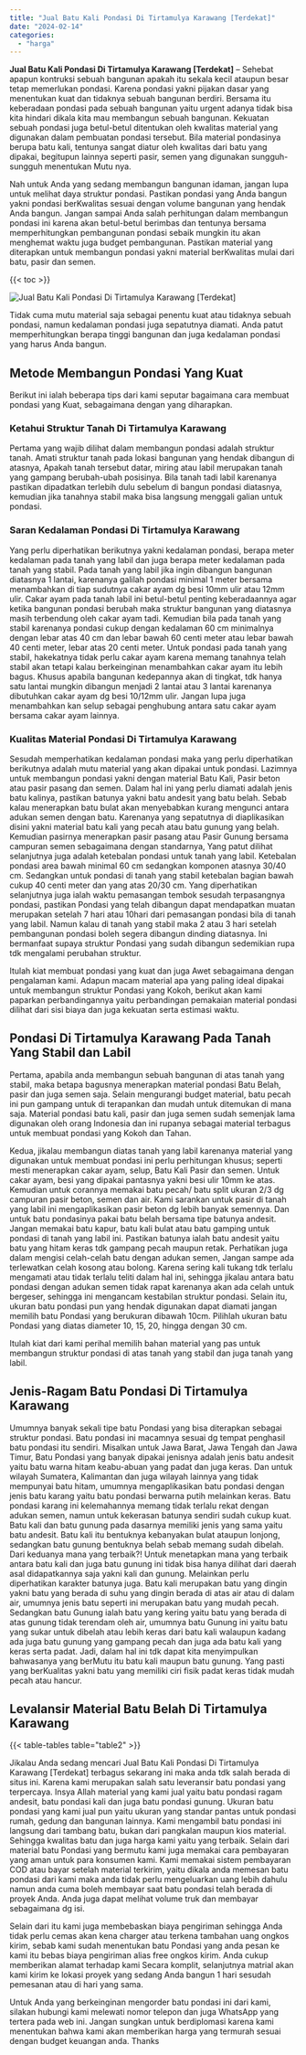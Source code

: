 ```yaml
---
title: "Jual Batu Kali Pondasi Di Tirtamulya Karawang [Terdekat]"
date: "2024-02-14"
categories: 
  - "harga"
---
```


**Jual Batu Kali Pondasi Di Tirtamulya Karawang \[Terdekat\]** – Sehebat apapun kontruksi sebuah bangunan apakah itu sekala kecil ataupun besar tetap memerlukan pondasi. Karena pondasi yakni pijakan dasar yang menentukan kuat dan tidaknya sebuah bangunan berdiri. Bersama itu keberadaan pondasi pada sebuah bangunan yaitu urgent adanya tidak bisa kita hindari dikala kita mau membangun sebuah bangunan. Kekuatan sebuah pondasi juga betul-betul ditentukan oleh kwalitas material yang digunakan dalam pembuatan pondasi tersebut. Bila material pondasinya berupa batu kali, tentunya sangat diatur oleh kwalitas dari batu yang dipakai, begitupun lainnya seperti pasir, semen yang digunakan sungguh-sungguh menentukan Mutu nya.

Nah untuk Anda yang sedang membangun bangunan idaman, jangan lupa untuk melihat daya struktur pondasi. Pastikan pondasi yang Anda bangun yakni pondasi berKwalitas sesuai dengan volume bangunan yang hendak Anda bangun. Jangan sampai Anda salah perhitungan dalam membangun pondasi ini karena akan betul-betul berimbas dan tentunya bersama memperhitungkan pembangunan pondasi sebaik mungkin itu akan menghemat waktu juga budget pembangunan. Pastikan material yang diterapkan untuk membangun pondasi yakni material berKwalitas mulai dari batu, pasir dan semen.

{{< toc >}}

![Jual Batu Kali Pondasi Di Tirtamulya Karawang [Terdekat]](/images/jual-batu-kali-20.png)

Tidak cuma mutu material saja sebagai penentu kuat atau tidaknya sebuah pondasi, namun kedalaman pondasi juga sepatutnya diamati. Anda patut memperhitungkan berapa tinggi bangunan dan juga kedalaman pondasi yang harus Anda bangun.

## Metode Membangun Pondasi Yang Kuat

Berikut ini ialah beberapa tips dari kami seputar bagaimana cara membuat pondasi yang Kuat, sebagaimana dengan yang diharapkan.

### Ketahui Struktur Tanah Di Tirtamulya Karawang

Pertama yang wajib dilihat dalam membangun pondasi adalah struktur tanah. Amati struktur tanah pada lokasi bangunan yang hendak dibangun di atasnya, Apakah tanah tersebut datar, miring atau labil merupakan tanah yang gampang berubah-ubah posisinya. Bila tanah tadi labil karenanya pastikan dipadatkan terlebih dulu sebelum di bangun pondasi diatasnya, kemudian jika tanahnya stabil maka bisa langsung menggali galian untuk pondasi.

### Saran Kedalaman Pondasi Di Tirtamulya Karawang

Yang perlu diperhatikan berikutnya yakni kedalaman pondasi, berapa meter kedalaman pada tanah yang labil dan juga berapa meter kedalaman pada tanah yang stabil. Pada tanah yang labil jika ingin dibangun bangunan diatasnya 1 lantai, karenanya galilah pondasi minimal 1 meter bersama menambahkan di tiap sudutnya cakar ayam dg besi 10mm ulir atau 12mm ulir. Cakar ayam pada tanah labil ini betul-betul penting keberadaannya agar ketika bangunan pondasi berubah maka struktur bangunan yang diatasnya masih terbendung oleh cakar ayam tadi. Kemudian bila pada tanah yang stabil karenanya pondasi cukup dengan kedalaman 60 cm minimalnya dengan lebar atas 40 cm dan lebar bawah 60 centi meter atau lebar bawah 40 centi meter, lebar atas 20 centi meter. Untuk pondasi pada tanah yang stabil, hakekatnya tidak perlu cakar ayam karena memang tanahnya telah stabil akan tetapi kalau berkeinginan menambahkan cakar ayam itu lebih bagus. Khusus apabila bangunan kedepannya akan di tingkat, tdk hanya satu lantai mungkin dibangun menjadi 2 lantai atau 3 lantai karenanya dibutuhkan cakar ayam dg besi 10/12mm ulir. Jangan lupa juga menambahkan kan selup sebagai penghubung antara satu cakar ayam bersama cakar ayam lainnya.

### Kualitas Material Pondasi Di Tirtamulya Karawang

Sesudah memperhatikan kedalaman pondasi maka yang perlu diperhatikan berikutnya adalah mutu material yang akan dipakai untuk pondasi. Lazimnya untuk membangun pondasi yakni dengan material Batu Kali, Pasir beton atau pasir pasang dan semen. Dalam hal ini yang perlu diamati adalah jenis batu kalinya, pastikan batunya yakni batu andesit yang batu belah. Sebab kalau menerapkan batu bulat akan menyebabkan kurang mengunci antara adukan semen dengan batu. Karenanya yang sepatutnya di diaplikasikan disini yakni material batu kali yang pecah atau batu gunung yang belah. Kemudian pasirnya menerapkan pasir pasang atau Pasir Gunung bersama campuran semen sebagaimana dengan standarnya, Yang patut dilihat selanjutnya juga adalah ketebalan pondasi untuk tanah yang labil. Ketebalan pondasi area bawah minimal 60 cm sedangkan komponen atasnya 30/40 cm. Sedangkan untuk pondasi di tanah yang stabil ketebalan bagian bawah cukup 40 centi meter dan yang atas 20/30 cm. Yang diperhatikan selanjutnya juga ialah waktu pemasangan tembok sesudah terpasangnya pondasi, pastikan Pondasi yang telah dibangun dapat mendapatkan muatan merupakan setelah 7 hari atau 10hari dari pemasangan pondasi bila di tanah yang labil. Namun kalau di tanah yang stabil maka 2 atau 3 hari setelah pembangunan pondasi boleh segera dibangun dinding diatasnya. Ini bermanfaat supaya struktur Pondasi yang sudah dibangun sedemikian rupa tdk mengalami perubahan struktur.

Itulah kiat membuat pondasi yang kuat dan juga Awet sebagaimana dengan pengalaman kami. Adapun macam material apa yang paling ideal dipakai untuk membangun struktur Pondasi yang Kokoh, berikut akan kami paparkan perbandingannya yaitu perbandingan pemakaian material pondasi dilihat dari sisi biaya dan juga kekuatan serta estimasi waktu.

## Pondasi Di Tirtamulya Karawang Pada Tanah Yang Stabil dan Labil

Pertama, apabila anda membangun sebuah bangunan di atas tanah yang stabil, maka betapa bagusnya menerapkan material pondasi Batu Belah, pasir dan juga semen saja. Selain mengurangi budget material, batu pecah ini pun gampang untuk di terapankan dan mudah untuk ditemukan di mana saja. Material pondasi batu kali, pasir dan juga semen sudah semenjak lama digunakan oleh orang Indonesia dan ini rupanya sebagai material terbagus untuk membuat pondasi yang Kokoh dan Tahan.

Kedua, jikalau membangun diatas tanah yang labil karenanya material yang digunakan untuk membuat pondasi ini perlu perhitungan khusus; seperti mesti menerapkan cakar ayam, selup, Batu Kali Pasir dan semen. Untuk cakar ayam, besi yang dipakai pantasnya yakni besi ulir 10mm ke atas. Kemudian untuk corannya memakai batu pecah/ batu split ukuran 2/3 dg campuran pasir beton, semen dan air. Kami sarankan untuk pasir di tanah yang labil ini mengaplikasikan pasir beton dg lebih banyak semennya. Dan untuk batu pondasinya pakai batu belah bersama tipe batunya andesit. Jangan memakai batu kapur, batu kali bulat atau batu gamping untuk pondasi di tanah yang labil ini. Pastikan batunya ialah batu andesit yaitu batu yang hitam keras tdk gampang pecah maupun retak. Perhatikan juga dalam mengisi celah-celah batu dengan adukan semen, Jangan sampe ada terlewatkan celah kosong atau bolong. Karena sering kali tukang tdk terlalu mengamati atau tidak terlalu teliti dalam hal ini, sehingga jikalau antara batu pondasi dengan adukan semen tidak rapat karenanya akan ada celah untuk bergeser, sehingga ini mengancam kestabilan struktur pondasi. Selain itu, ukuran batu pondasi pun yang hendak digunakan dapat diamati jangan memilih batu Pondasi yang berukuran dibawah 10cm. Pilihlah ukuran batu Pondasi yang diatas diameter 10, 15, 20, hingga dengan 30 cm.

Itulah kiat dari kami perihal memilih bahan material yang pas untuk membangun struktur pondasi di atas tanah yang stabil dan juga tanah yang labil.

## Jenis-Ragam Batu Pondasi Di Tirtamulya Karawang

Umumnya banyak sekali tipe batu Pondasi yang bisa diterapkan sebagai struktur pondasi. Batu pondasi ini macamnya sesuai dg tempat penghasil batu pondasi itu sendiri. Misalkan untuk Jawa Barat, Jawa Tengah dan Jawa Timur, Batu Pondasi yang banyak dipakai jenisnya adalah jenis batu andesit yaitu batu warna hitam keabu-abuan yang padat dan juga keras. Dan untuk wilayah Sumatera, Kalimantan dan juga wilayah lainnya yang tidak mempunyai batu hitam, umumnya mengaplikasikan batu pondasi dengan jenis batu karang yaitu batu pondasi berwarna putih melainkan keras. Batu pondasi karang ini kelemahannya memang tidak terlalu rekat dengan adukan semen, namun untuk kekerasan batunya sendiri sudah cukup kuat. Batu kali dan batu gunung pada dasarnya memiliki jenis yang sama yaitu batu andesit. Batu kali itu bentuknya kebanyakan bulat ataupun lonjong, sedangkan batu gunung bentuknya belah sebab memang sudah dibelah. Dari keduanya mana yang terbaik?! Untuk menetapkan mana yang terbaik antara batu kali dan juga batu gunung ini tidak bisa hanya dilihat dari daerah asal didapatkannya saja yakni kali dan gunung. Melainkan perlu diperhatikan karakter batunya juga. Batu kali merupakan batu yang dingin yakni batu yang berada di suhu yang dingin berada di atas air atau di dalam air, umumnya jenis batu seperti ini merupakan batu yang mudah pecah. Sedangkan batu Gunung ialah batu yang kering yaitu batu yang berada di atas gunung tidak terendam oleh air, umumnya batu Gunung ini yaitu batu yang sukar untuk dibelah atau lebih keras dari batu kali walaupun kadang ada juga batu gunung yang gampang pecah dan juga ada batu kali yang keras serta padat. Jadi, dalam hal ini tdk dapat kita menyimpulkan bahwasanya yang berMutu itu batu kali maupun batu gunung. Yang pasti yang berKualitas yakni batu yang memiliki ciri fisik padat keras tidak mudah pecah atau hancur.

## Levalansir Material Batu Belah Di Tirtamulya Karawang

{{< table-tables table="table2" >}}

Jikalau Anda sedang mencari Jual Batu Kali Pondasi Di Tirtamulya Karawang \[Terdekat\] terbagus sekarang ini maka anda tdk salah berada di situs ini. Karena kami merupakan salah satu leveransir batu pondasi yang terpercaya. Insya Allah material yang kami jual yaitu batu pondasi ragam andesit, batu pondasi kali dan juga batu pondasi gunung. Ukuran batu pondasi yang kami jual pun yaitu ukuran yang standar pantas untuk pondasi rumah, gedung dan bangunan lainnya. Kami mengambil batu pondasi ini langsung dari tambang batu, bukan dari pangkalan maupun kios material. Sehingga kwalitas batu dan juga harga kami yaitu yang terbaik. Selain dari material batu Pondasi yang bermutu kami juga memakai cara pembayaran yang aman untuk para konsumen kami. Kami memakai sistem pembayaran COD atau bayar setelah material terkirim, yaitu dikala anda memesan batu pondasi dari kami maka anda tidak perlu mengeluarkan uang lebih dahulu namun anda cuma boleh membayar saat batu pondasi telah berada di proyek Anda. Anda juga dapat melihat volume truk dan membayar sebagaimana dg isi.

Selain dari itu kami juga membebaskan biaya pengiriman sehingga Anda tidak perlu cemas akan kena charger atau terkena tambahan uang ongkos kirim, sebab kami sudah menentukan batu Pondasi yang anda pesan ke kami itu bebas biaya pengiriman alias free ongkos kirim. Anda cukup memberikan alamat terhadap kami Secara komplit, selanjutnya matrial akan kami kirim ke lokasi proyek yang sedang Anda bangun 1 hari sesudah pemesanan atau di hari yang sama.

Untuk Anda yang berkeinginan mengorder batu pondasi ini dari kami, silakan hubungi kami melewati nomor telepon dan juga WhatsApp yang tertera pada web ini. Jangan sungkan untuk berdiplomasi karena kami menentukan bahwa kami akan memberikan harga yang termurah sesuai dengan budget keuangan anda. Thanks
